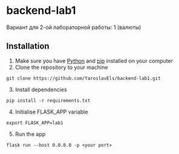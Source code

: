 # backend-lab1

Вариант для 2-ой лабораторной работы: 1 (валюты)

## Installation
1. Make sure you have [Python](https://www.python.org/) and [pip](https://pypi.org/project/pip/) installed on your computer
2. Clone the repository to your machine
```
git clone https://github.com/YaroslavEls/backend-lab1.git
```
3. Install dependencies
```
pip install -r requirements.txt
```
4. Initialise FLASK_APP variable
```
export FLASK_APP=lab1
```
5. Run the app
```
flask run --host 0.0.0.0 -p <your port>
```